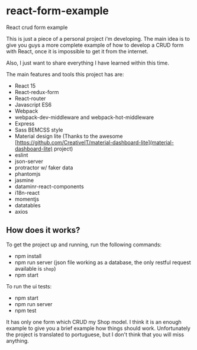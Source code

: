 # react-form-example
React crud form example

This is just a piece of a personal project i'm developing.
The main idea is to give you guys a more complete example of how to develop a CRUD form with React, once it is impossible to get it from the internet.

Also, I just want to share everything I have learned within this time.

The main features and tools this project has are:

 - React 15
 - React-redux-form
 - React-router
 - Javascript ES6
 - Webpack
 - webpack-dev-middleware and webpack-hot-middleware
 - Express
 - Sass BEMCSS style
 - Material design lite (Thanks to the awesome [https://github.com/CreativeIT/material-dashboard-lite](material-dashboard-lite) project)
 - eslint
 - json-server
 - protractor w/ faker data
 - phantomjs
 - jasmine
 - dataminr-react-components
 - i18n-react
 - momentjs
 - datatables
 - axios
 

## How does it works?

To get the project up and running, run the following commands:

 - npm install
 - npm run server (json file working as a database, the only  restful request available is `shop`)
 - npm start
 
To run the ui tests:

 - npm start
 - npm run server
 - npm test
 
 It has only one form which CRUD my Shop model. I think it is an enough example to give you a brief example how things should work.
 Unfortunately the project is translated to portuguese, but I don't think that you will miss anything.